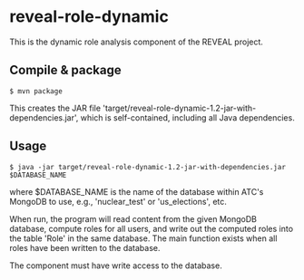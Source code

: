 # reveal-role-dynamic

This is the dynamic role analysis component of the REVEAL project.

## Compile & package

    $ mvn package

This creates the JAR file
'target/reveal-role-dynamic-1.2-jar-with-dependencies.jar', which is
self-contained, including all Java dependencies.

## Usage

    $ java -jar target/reveal-role-dynamic-1.2-jar-with-dependencies.jar $DATABASE_NAME

where $DATABASE_NAME is the name of the database within ATC's MongoDB to use, e.g., 'nuclear_test' or 'us_elections', etc.  

When run, the program will read content from the given MongoDB database, compute roles for all users, and write out the computed roles into the table 'Role' in the same database.  The main function exists when all roles have been written to the database. 

The component must have write access to the database.
